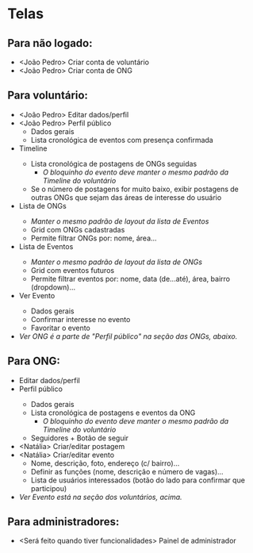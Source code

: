 # Telas

## Para não logado:
- <João Pedro> Criar conta de voluntário
- <João Pedro> Criar conta de ONG

## Para voluntário:
- <João Pedro> Editar dados/perfil
- <João Pedro> Perfil público
  - Dados gerais
  - Lista cronológica de eventos com presença confirmada
- <Nelson> Timeline
  - Lista cronológica de postagens de ONGs seguidas
    - *O bloquinho do evento deve manter o mesmo padrão da Timeline do voluntário*
  - Se o número de postagens for muito baixo, exibir postagens de outras ONGs que sejam das áreas de interesse do usuário
- <Nelson> Lista de ONGs
  - *Manter o mesmo padrão de layout da lista de Eventos*
  - Grid com ONGs cadastradas
  - Permite filtrar ONGs por: nome, área...
- <Sofia> Lista de Eventos
  - *Manter o mesmo padrão de layout da lista de ONGs*
  - Grid com eventos futuros
  - Permite filtrar eventos por: nome, data (de...até), área, bairro (dropdown)...
- <Sofia> Ver Evento
  - Dados gerais
  - Confirmar interesse no evento
  - Favoritar o evento
- *Ver ONG é a parte de "Perfil público" na seção das ONGs, abaixo.*

## Para ONG:
- <Larissa> Editar dados/perfil
- <Larissa> Perfil público
  - Dados gerais
  - Lista cronológica de postagens e eventos da ONG
    - *O bloquinho do evento deve manter o mesmo padrão da Timeline do voluntário*
  - Seguidores + Botão de seguir
- <Natália> Criar/editar postagem
- <Natália> Criar/editar evento
  - Nome, descrição, foto, endereço (c/ bairro)...
  - Definir as funções (nome, descrição e número de vagas)...
  - Lista de usuários interessados (botão do lado para confirmar que participou)
- *Ver Evento está na seção dos voluntários, acima.*
  
## Para administradores:
- <Será feito quando tiver funcionalidades> Painel de administrador
 
